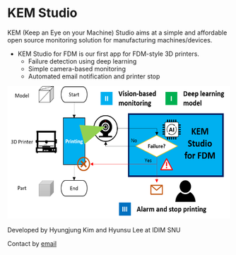 # KEM Studio

KEM (Keep an Eye on your Machine) Studio aims at a simple and affordable open source monitoring solution for manufacturing machines/devices.

* KEM Studio for FDM is our first app for FDM-style 3D printers.
  * Failure detection using deep learning
  * Simple camera-based monitoring
  * Automated email notification and printer stop

<img src="/docs/kem_studio_for_fdm_overview.png" height="300">

Developed by Hyungjung Kim and Hyunsu Lee at IDIM SNU

Contact by [email](mailto:hjkim81@snu.ac.kr)
